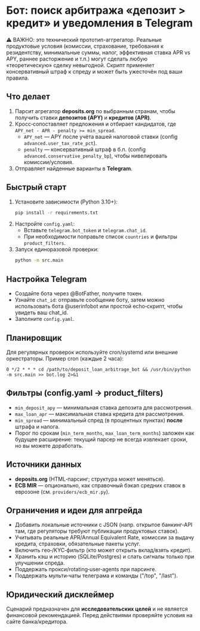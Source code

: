 # Бот: поиск арбитража «депозит > кредит» и уведомления в Telegram

⚠️ ВАЖНО: это технический прототип-аггрегатор. Реальные продуктовые условия (комиссии, страхование, требования к резидентству, минимальные суммы, налог, эффективная ставка APR vs APY, раннее расторжение и т.п.) могут сделать любую «теоретическую» сделку невыгодной. Скрипт применяет консервативный штраф к спреду и может быть ужесточён под ваши правила.

## Что делает
1. Парсит агрегатор **deposits.org** по выбранным странам, чтобы получить ставки **депозитов (APY)** и **кредитов (APR)**.
2. Кросс‑сопоставляет предложения и отбирает кандидатов, где `APY_net - APR - penalty >= min_spread`.
   - `APY_net` — APY после учёта вашей налоговой ставки (config `advanced.user_tax_rate_pct`).
   - `penalty` — консервативный штраф в б.п. (config `advanced.conservative_penalty_bp`), чтобы нивелировать комиссии/условия.
3. Отправляет найденные варианты в **Telegram**.

## Быстрый старт
1. Установите зависимости (Python 3.10+):
   ```bash
   pip install -r requirements.txt
   ```
2. Настройте `config.yaml`:
   - Вставьте `telegram.bot_token` и `telegram.chat_id`.
   - При необходимости поправьте список `countries` и фильтры `product_filters`.
3. Запуск единоразовой проверки:
   ```bash
   python -m src.main
   ```

## Настройка Telegram
- Создайте бота через @BotFather, получите токен.
- Узнайте `chat_id`: отправьте сообщение боту, затем можно использовать бота @userinfobot или простой echo‑скрипт, чтобы увидеть ваш chat_id.
- Заполните `config.yaml`.

## Планировщик
Для регулярных проверок используйте cron/systemd или внешние оркестраторы. Пример cron (каждые 2 часа):
```
0 */2 * * * cd /path/to/deposit_loan_arbitrage_bot && /usr/bin/python -m src.main >> bot.log 2>&1
```

## Фильтры (config.yaml → product_filters)
- `min_deposit_apy` — минимальная ставка депозита для рассмотрения.
- `max_loan_apr` — максимальная ставка кредита для рассмотрения.
- `min_spread` — минимальный спред (в процентных пунктах) **после** штрафа и налога.
- Порог по срокам (`min_term_months`, `max_loan_term_months`) заложен как будущее расширение: текущий парсер не всегда извлекает сроки, но вы можете доработать.

## Источники данных
- **deposits.org** (HTML‑парсинг; структура может меняться).
- **ECB MIR** — опционально, как справочный бэкап средних ставок в еврозоне (см. `providers/ecb_mir.py`).

## Ограничения и идеи для апгрейда
- Добавить локальные источники с JSON (напр. открытое банкинг‑API там, где регуляторы требуют публикации продуктовых ставок).
- Учитывать реальные APR/Annual Equivalent Rate, комиссии за выдачу кредита, страховки, обязательные пакеты услуг.
- Включить гео‑/KYC‑фильтр (кто может открыть вклад/взять кредит).
- Хранить кэш и историю (SQLite/Postgres) и слать сигналы только при улучшении спреда.
- Поддержать прокси/rotating‑user‑agents при парсинге.
- Поддержать мульти‑чаты телеграма и команды ("/top", "/last").

## Юридический дисклеймер
Сценарий предназначен для **исследовательских целей** и не является финансовой рекомендацией. Перед действиями проверяйте условия на сайте банка/кредитора.
